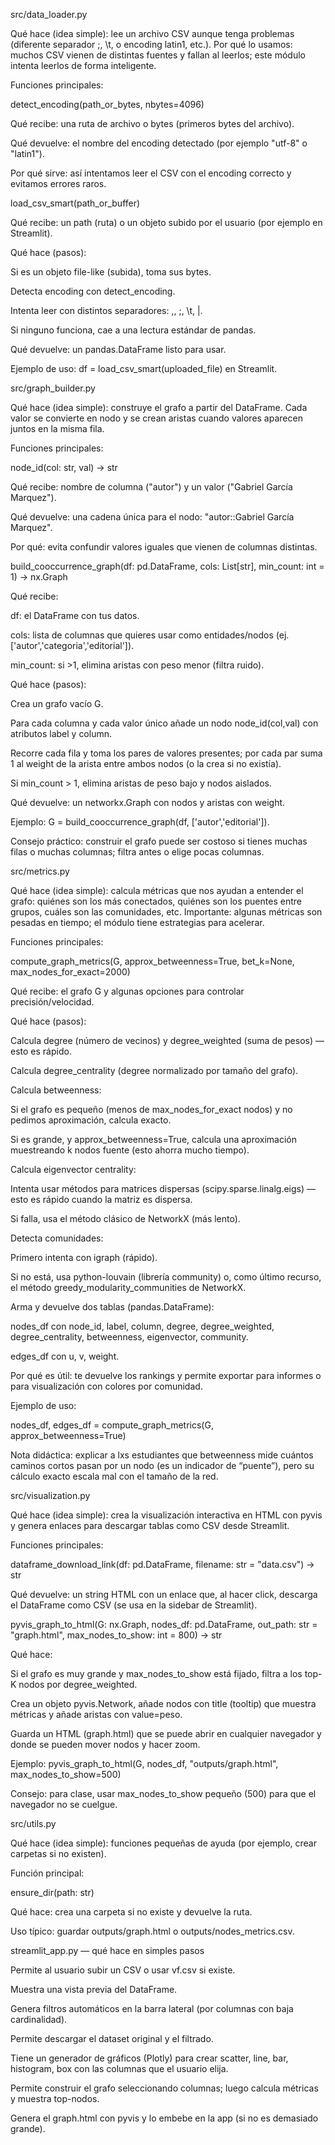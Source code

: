 src/data_loader.py

Qué hace (idea simple): lee un archivo CSV aunque tenga problemas (diferente separador ;, \t, o encoding latin1, etc.).
Por qué lo usamos: muchos CSV vienen de distintas fuentes y fallan al leerlos; este módulo intenta leerlos de forma inteligente.

Funciones principales:

detect_encoding(path_or_bytes, nbytes=4096)

Qué recibe: una ruta de archivo o bytes (primeros bytes del archivo).

Qué devuelve: el nombre del encoding detectado (por ejemplo "utf-8" o "latin1").

Por qué sirve: así intentamos leer el CSV con el encoding correcto y evitamos errores raros.

load_csv_smart(path_or_buffer)

Qué recibe: un path (ruta) o un objeto subido por el usuario (por ejemplo en Streamlit).

Qué hace (pasos):

Si es un objeto file-like (subida), toma sus bytes.

Detecta encoding con detect_encoding.

Intenta leer con distintos separadores: ,, ;, \t, |.

Si ninguno funciona, cae a una lectura estándar de pandas.

Qué devuelve: un pandas.DataFrame listo para usar.

Ejemplo de uso: df = load_csv_smart(uploaded_file) en Streamlit.

src/graph_builder.py

Qué hace (idea simple): construye el grafo a partir del DataFrame. Cada valor se convierte en nodo y se crean aristas cuando valores aparecen juntos en la misma fila.

Funciones principales:

node_id(col: str, val) -> str

Qué recibe: nombre de columna ("autor") y un valor ("Gabriel García Marquez").

Qué devuelve: una cadena única para el nodo: "autor::Gabriel García Marquez".

Por qué: evita confundir valores iguales que vienen de columnas distintas.

build_cooccurrence_graph(df: pd.DataFrame, cols: List[str], min_count: int = 1) -> nx.Graph

Qué recibe:

df: el DataFrame con tus datos.

cols: lista de columnas que quieres usar como entidades/nodos (ej. ['autor','categoria','editorial']).

min_count: si >1, elimina aristas con peso menor (filtra ruido).

Qué hace (pasos):

Crea un grafo vacío G.

Para cada columna y cada valor único añade un nodo node_id(col,val) con atributos label y column.

Recorre cada fila y toma los pares de valores presentes; por cada par suma 1 al weight de la arista entre ambos nodos (o la crea si no existía).

Si min_count > 1, elimina aristas de peso bajo y nodos aislados.

Qué devuelve: un networkx.Graph con nodos y aristas con weight.

Ejemplo: G = build_cooccurrence_graph(df, ['autor','editorial']).

Consejo práctico: construir el grafo puede ser costoso si tienes muchas filas o muchas columnas; filtra antes o elige pocas columnas.

src/metrics.py

Qué hace (idea simple): calcula métricas que nos ayudan a entender el grafo: quiénes son los más conectados, quiénes son los puentes entre grupos, cuáles son las comunidades, etc.
Importante: algunas métricas son pesadas en tiempo; el módulo tiene estrategias para acelerar.

Funciones principales:

compute_graph_metrics(G, approx_betweenness=True, bet_k=None, max_nodes_for_exact=2000)

Qué recibe: el grafo G y algunas opciones para controlar precisión/velocidad.

Qué hace (pasos):

Calcula degree (número de vecinos) y degree_weighted (suma de pesos) — esto es rápido.

Calcula degree_centrality (degree normalizado por tamaño del grafo).

Calcula betweenness:

Si el grafo es pequeño (menos de max_nodes_for_exact nodos) y no pedimos aproximación, calcula exacto.

Si es grande, y approx_betweenness=True, calcula una aproximación muestreando k nodos fuente (esto ahorra mucho tiempo).

Calcula eigenvector centrality:

Intenta usar métodos para matrices dispersas (scipy.sparse.linalg.eigs) — esto es rápido cuando la matriz es dispersa.

Si falla, usa el método clásico de NetworkX (más lento).

Detecta comunidades:

Primero intenta con igraph (rápido).

Si no está, usa python-louvain (librería community) o, como último recurso, el método greedy_modularity_communities de NetworkX.

Arma y devuelve dos tablas (pandas.DataFrame):

nodes_df con node_id, label, column, degree, degree_weighted, degree_centrality, betweenness, eigenvector, community.

edges_df con u, v, weight.

Por qué es útil: te devuelve los rankings y permite exportar para informes o para visualización con colores por comunidad.

Ejemplo de uso:

nodes_df, edges_df = compute_graph_metrics(G, approx_betweenness=True)


Nota didáctica: explicar a lxs estudiantes que betweenness mide cuántos caminos cortos pasan por un nodo (es un indicador de “puente”), pero su cálculo exacto escala mal con el tamaño de la red.

src/visualization.py

Qué hace (idea simple): crea la visualización interactiva en HTML con pyvis y genera enlaces para descargar tablas como CSV desde Streamlit.

Funciones principales:

dataframe_download_link(df: pd.DataFrame, filename: str = "data.csv") -> str

Qué devuelve: un string HTML con un enlace que, al hacer click, descarga el DataFrame como CSV (se usa en la sidebar de Streamlit).

pyvis_graph_to_html(G: nx.Graph, nodes_df: pd.DataFrame, out_path: str = "graph.html", max_nodes_to_show: int = 800) -> str

Qué hace:

Si el grafo es muy grande y max_nodes_to_show está fijado, filtra a los top-K nodos por degree_weighted.

Crea un objeto pyvis.Network, añade nodos con title (tooltip) que muestra métricas y añade aristas con value=peso.

Guarda un HTML (graph.html) que se puede abrir en cualquier navegador y donde se pueden mover nodos y hacer zoom.

Ejemplo: pyvis_graph_to_html(G, nodes_df, "outputs/graph.html", max_nodes_to_show=500)

Consejo: para clase, usar max_nodes_to_show pequeño (500) para que el navegador no se cuelgue.

src/utils.py

Qué hace (idea simple): funciones pequeñas de ayuda (por ejemplo, crear carpetas si no existen).

Función principal:

ensure_dir(path: str)

Qué hace: crea una carpeta si no existe y devuelve la ruta.

Uso típico: guardar outputs/graph.html o outputs/nodes_metrics.csv.

streamlit_app.py — qué hace en simples pasos

Permite al usuario subir un CSV o usar vf.csv si existe.

Muestra una vista previa del DataFrame.

Genera filtros automáticos en la barra lateral (por columnas con baja cardinalidad).

Permite descargar el dataset original y el filtrado.

Tiene un generador de gráficos (Plotly) para crear scatter, line, bar, histogram, box con las columnas que el usuario elija.

Permite construir el grafo seleccionando columnas; luego calcula métricas y muestra top-nodos.

Genera el graph.html con pyvis y lo embebe en la app (si no es demasiado grande).
